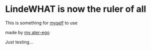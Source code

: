 # LindeWHAT is now the ruler of all

This is something for
[myself](https://billetto.dk) to use

made by [my ater-ego](http://youknowit.com)

Just testing...